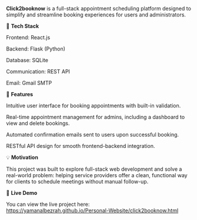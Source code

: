 **Click2booknow** is a full-stack appointment scheduling platform designed to simplify and streamline booking experiences for users and administrators.

🔧 **Tech Stack**

Frontend: React.js

Backend: Flask (Python)

Database: SQLite

Communication: REST API

Email: Gmail SMTP

🚀 **Features**

Intuitive user interface for booking appointments with built-in validation.

Real-time appointment management for admins, including a dashboard to view and delete bookings.

Automated confirmation emails sent to users upon successful booking.

RESTful API design for smooth frontend-backend integration.

💡 **Motivation**

This project was built to explore full-stack web development and solve a real-world problem: helping service providers offer a clean, functional way for clients to schedule meetings without manual follow-up.

🔗 **Live Demo**

You can view the live project here: https://yamanalbezrah.github.io/Personal-Website/click2booknow.html
